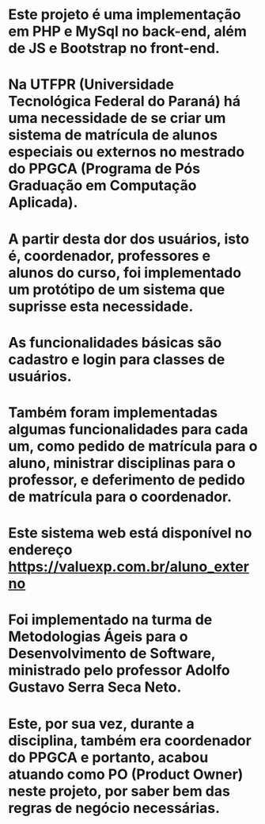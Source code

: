 # Este projeto é uma implementação em PHP e MySql no back-end, além de JS e Bootstrap no front-end.
# Na UTFPR (Universidade Tecnológica Federal do Paraná) há uma necessidade de se criar um sistema de matrícula de alunos especiais ou externos no mestrado do PPGCA (Programa de Pós Graduação em Computação Aplicada).
# A partir desta dor dos usuários, isto é, coordenador, professores e alunos do curso, foi implementado um protótipo de um sistema que suprisse esta necessidade.
# As funcionalidades básicas são cadastro e login para classes de usuários.
# Também foram implementadas algumas funcionalidades para cada um, como pedido de matrícula para o aluno, ministrar disciplinas para o professor, e deferimento de pedido de matrícula para o coordenador.
# Este sistema web está disponível no endereço https://valuexp.com.br/aluno_externo
# Foi implementado na turma de Metodologias Ágeis para o Desenvolvimento de Software, ministrado pelo professor Adolfo Gustavo Serra Seca Neto.
# Este, por sua vez, durante a disciplina, também era coordenador do PPGCA e portanto, acabou atuando como PO (Product Owner) neste projeto, por saber bem das regras de negócio necessárias.
